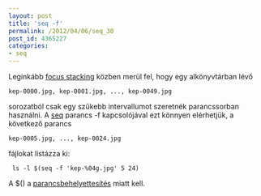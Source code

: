 ```yaml
---
layout: post
title: 'seq -f'
permalink: /2012/04/06/seq_30
post_id: 4365227
categories: 
- seq
---
```


Leginkább 
[focus stacking](http://sala.melda.info/focus_stacking/) közben merül fel, hogy egy alkönyvtárban lévő 
```
kep-0000.jpg, kep-0001.jpg, ..., kep-0049.jpg
```
 sorozatból csak egy szűkebb intervallumot szeretnék parancssorban használni. A 
[seq](/2010/04/08/seq) parancs -f kapcsolójával ezt könnyen elérhetjük, a következő parancs 
```
kep-0005.jpg, ..., kep-0024.jpg
```
 fájlokat listázza ki:

```
 ls -l $(seq -f 'kep-%04g.jpg' 5 24)
```

A $() a 
[parancsbehelyettesítés](/2010/03/14/parancs_behelyettesites) miatt kell.